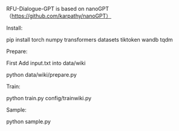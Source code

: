 RFU-Dialogue-GPT is based on nanoGPT（https://github.com/karpathy/nanoGPT）

Install:

pip install torch numpy transformers datasets tiktoken wandb tqdm
    
Prepare:

First Add input.txt into data/wiki

python data/wiki/prepare.py
    
Train:

python train.py config/trainwiki.py
    
Sample:

python sample.py
